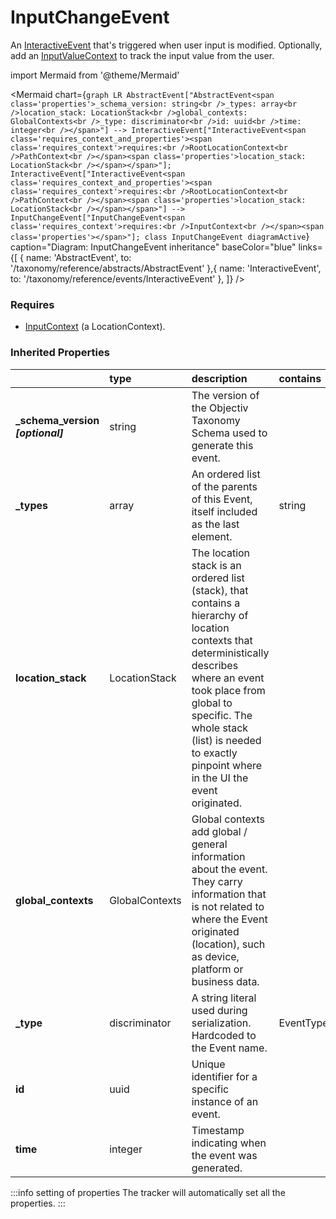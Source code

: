 # InputChangeEvent

An [InteractiveEvent](/taxonomy/reference/events/InteractiveEvent.md) that's triggered when user input is modified. Optionally, add an [InputValueContext](../global-contexts/InputValueContext.md) to track the input value from the user.

import Mermaid from '@theme/Mermaid'

<Mermaid chart={`
    graph LR
      AbstractEvent["AbstractEvent<span class='properties'>_schema_version: string<br />_types: array<br />location_stack: LocationStack<br />global_contexts: GlobalContexts<br />_type: discriminator<br />id: uuid<br />time: integer<br /></span>"] --> InteractiveEvent["InteractiveEvent<span class='requires_context_and_properties'><span class='requires_context'>requires:<br />RootLocationContext<br />PathContext<br /></span><span class='properties'>location_stack: LocationStack<br /></span></span>"];
      InteractiveEvent["InteractiveEvent<span class='requires_context_and_properties'><span class='requires_context'>requires:<br />RootLocationContext<br />PathContext<br /></span><span class='properties'>location_stack: LocationStack<br /></span></span>"] -->       InputChangeEvent["InputChangeEvent<span class='requires_context'>requires:<br />InputContext<br /></span><span class='properties'></span>"];
    class InputChangeEvent diagramActive
  `}
  caption="Diagram: InputChangeEvent inheritance"
  baseColor="blue"
  links={[
{ name: 'AbstractEvent', to: '/taxonomy/reference/abstracts/AbstractEvent' },{ name: 'InteractiveEvent', to: '/taxonomy/reference/events/InteractiveEvent' },  ]}
/>

### Requires

* [InputContext](../location-contexts/InputContext.md) (a LocationContext).

### Inherited Properties

|                                    | type           | description                                                                                                                                                                                                                                                                  | contains                         |
|:-----------------------------------|:---------------|:-----------------------------------------------------------------------------------------------------------------------------------------------------------------------------------------------------------------------------------------------------------------------------|:---------------------------------|
| **\_schema\_version _[optional]_** | string         | The version of the Objectiv Taxonomy Schema used to generate this event.                                                                                                                                                                                                     |                                  |
| **\_types**                        | array          | An ordered list of the parents of this Event, itself included as the last element.                                                                                                                                                                                           | string                           |
| **location\_stack**                | LocationStack  | The location stack is an ordered list (stack), that contains a hierarchy of location contexts that deterministically describes where an event took place from global to specific. The whole stack (list) is needed to exactly pinpoint where in the UI the event originated. |                                  |
| **global\_contexts**               | GlobalContexts | Global contexts add global / general information about the event. They carry information that is not related to where the Event originated (location), such as device, platform or business data.                                                                            |                                  |
| **\_type**                         | discriminator  | A string literal used during serialization. Hardcoded to the Event name.                                                                                                                                                                                                     | EventTypes.enum.InputChangeEvent |
| **id**                             | uuid           | Unique identifier for a specific instance of an event.                                                                                                                                                                                                                       |                                  |
| **time**                           | integer        | Timestamp indicating when the event was generated.                                                                                                                                                                                                                           |                                  |

:::info setting of properties
The tracker will automatically set all the properties.
:::
